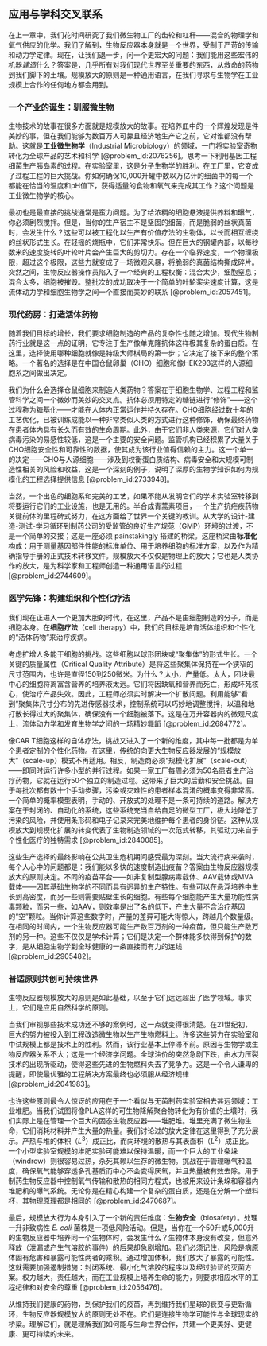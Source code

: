 ## 应用与学科交叉联系

在上一章中，我们花时间研究了我们微生物工厂的齿轮和杠杆——混合的物理学和氧气供应的化学。我们了解到，生物反应器本身就是一个世界，受制于严苛的传输和动力学定律。现在，让我们退一步，问一个更宏大的问题：我们能用这些宏伟的机器*建造*什么？答案是，几乎所有对我们现代世界至关重要的东西，从救命的药物到我们脚下的土壤。规模放大的原则是一种通用语言，在我们寻求与生物学在工业规模上合作的任何地方都会用到。

### 一个产业的诞生：驯服微生物

生物技术的故事在很多方面就是规模放大的故事。在培养皿中的一个辉煌发现是件美妙的事，但在我们能够为数百万人可靠且经济地生产它之前，它对谁都没有帮助。这就是**工业微生物学**（Industrial Microbiology）的领域，一门将实验室奇物转化为全球产品的艺术和科学 [@problem_id:2076256]。思考一下利用基因工程细菌生产胰岛素的过程。在实验室里，这是分子生物学的胜利。在工厂里，它变成了过程工程的巨大挑战。你如何确保10,000升罐中数以万亿计的细菌中的每一个都能在恰当的温度和pH值下，获得适量的食物和氧气来完成其工作？这个问题是工业微生物学的核心。

最初也是最直接的挑战通常是蛮力问题。为了给浓稠的细胞悬液提供养料和曝气，你必须剧烈搅拌。但是，当你的生产宿主不是坚固的细菌，而是脆弱的丝状真菌时，会发生什么？这些可以被工程化以生产有价值疗法的生物体，以长而相互缠绕的丝状形式生长。在轻摇的烧瓶中，它们非常快乐。但在巨大的钢罐内部，以每秒数米的速度旋转的叶轮叶片会产生巨大的剪切力。存在一个临界速度，一个物理极限，超过这个极限，这些力就变成了一场微观风暴，将脆弱的真菌结构撕成碎片。突然之间，生物反应器操作员陷入了一个经典的工程权衡：混合太少，细胞窒息；混合太多，细胞被摧毁。整批次的成功取决于一个简单的叶轮桨尖速度计算，这是流体动力学和细胞生物学之间一个直接而美妙的联系 [@problem_id:2057451]。

### 现代药房：打造活体药物

随着我们目标的增长，我们要求细胞制造的产品的复杂性也随之增加。现代生物制药行业就是这一点的证明，它专注于生产像单克隆抗体这样极其复杂的蛋白质。在这里，选择使用哪种细胞就像是特级大师棋局的第一步；它决定了接下来的整个策略。一个著名的选择是在中国仓鼠卵巢（CHO）细胞和像HEK293这样的人源细胞系之间做出决定。

我们为什么会选择仓鼠细胞来制造人类药物？答案在于细胞生物学、过程工程和监管科学之间一个微妙而美妙的交叉点。抗体必须用特定的糖链进行“修饰”——这个过程称为糖基化——才能在人体内正常运作并持久存在。CHO细胞经过数十年的工艺优化，已被训练成能以一种非常类似人类的方式进行这种修饰，确保最终药物在患者体内具有长久而有效的生命周期。此外，由于它们非人类来源，它们对人类病毒污染的易感性较低，这是一个主要的安全问题。监管机构已经积累了大量关于CHO细胞安全性和可靠性的数据，使其成为该行业值得信赖的主力。这一个单一的决定——CHO与人源细胞——涉及到权衡蛋白质结构、病毒安全和大规模可制造性相关的风险和收益，这是一个深刻的例子，说明了深厚的生物学知识如何为规模化的工程选择提供信息 [@problem_id:2733948]。

当然，一个出色的细胞系和完美的工艺，如果不能从发明它们的学术实验室转移到将要运行它们的工业设施，也是无用的。半合成青蒿素项目，一个生产抗疟疾药物关键前体的里程碑式努力，在这方面给了世界一个关键的教训。从大学的设计-建造-测试-学习循环到制药公司的受监管的良好生产规范（GMP）环境的过渡，不是一个简单的交接；这是一座必须 painstakingly 搭建的桥梁。这座桥梁由**标准化**构成：用于测量基因部件性能的标准单位、用于培养细胞的标准方案，以及作为精确指导手册的正式技术转移文件。规模放大不仅仅是物理上的放大；它也是人类协作的放大，是为科学家和工程师创造一种通用语言的过程 [@problem_id:2744609]。

### 医学先锋：构建组织和个性化疗法

我们现在正进入一个更加大胆的时代，在这里，产品不是由细胞制造的分子，而是细胞本身。在**细胞疗法**（cell therapy）中，我们的目标是培育活体组织和个性化的“活体药物”来治疗疾病。

考虑扩增人多能干细胞的挑战。这些细胞以球形团块或“聚集体”的形式生长。一个关键的质量属性（Critical Quality Attribute）是将这些聚集体保持在一个狭窄的尺寸范围内，也许是直径150到250微米。为什么？太小，产量低。太大，团块最中心的细胞将离富含营养的培养液太远。它们将因缺氧和营养而死亡，形成坏死核心，使治疗产品失效。因此，工程师必须实时解决一个扩散问题。利用能够“看到”聚集体尺寸分布的先进传感器技术，控制系统可以巧妙地调整搅拌，以温和地打散长得过大的聚集体，确保没有一个细胞被落下。这是在万升容器内的微观尺度上，流体动力学和发育生物学之间的一场精妙舞蹈 [@problem_id:2684772]。

像CAR T细胞这样的自体疗法，挑战又进入了一个新的维度，其中每一批都是为单个患者定制的个性化药物。在这里，传统的向更大生物反应器发展的“规模放大”（scale-up）模式不再适用。相反，制造商必须“规模化扩展”（scale-out）——即同时运行许多小型的并行过程。如果一家工厂每周必须为50名患者生产治疗药物，它就在运行50个独立的制造过程。这带来了巨大的后勤和安全挑战。由于每批次都有数十个手动步骤，污染或灾难性的患者样本混淆的概率变得非常高。一个简单的概率模型表明，手动的、开放式的处理不是一条可持续的道路。解决方案在于封闭的、自动化的系统，这些系统充当自给自足的微型工厂，极大地降低了污染的风险，并使用条形码和电子记录来完美地维护每个患者的身份链。这种从规模放大到规模化扩展的转变代表了生物制造领域的一次范式转移，其驱动力来自于个性化医疗的独特需求 [@problem_id:2840085]。

这些生产选择的最终影响在公共卫生危机期间感受最为深刻。当大流行病来袭时，每个人心中的问题都是：我们能以多快的速度制造出疫苗？答案由生物反应器规模放大的原则决定。不同的疫苗平台——如非复制型腺病毒载体、AAV载体或MVA载体——因其基础生物学的不同而具有迥异的生产特性。有些可以在悬浮培养中生长到高密度，而另一些则需要贴壁生长的细胞。有些每个细胞能产生大量功能性病毒颗粒，而另一些，如AAV，则效率是出了名的低下，产生大量不含治疗基因的“空”颗粒。当你计算这些数字时，产量的差异可能大得惊人，跨越几个数量级。在相同的时间内，一个生物反应器可能生产数百万剂的一种疫苗，但只能生产数万剂的另一种。这些不仅仅是学术计算；它们是决定一个群体能多快得到保护的数字，是从细胞生物学到全球健康的一条直接而有力的连线 [@problem_id:2905482]。

### 普适原则共创可持续世界

生物反应器规模放大的原则是如此基础，以至于它们远远超出了医学领域。事实上，它们是应用自然科学的原则。

当我们审视那些技术成功还不够的案例时，这一点就变得很清楚。在21世纪初，巨大的努力被投入到工程改造微生物以生产生物燃料上。许多这些努力在实验室和中试规模上都是技术上的胜利。然而，该行业基本上停滞不前。原因与生物学或生物反应器关系不大；这是一个经济学问题。全球油价的突然急剧下跌，由水力压裂技术的出现所驱动，使得这些先进的生物燃料失去了竞争力。这是一个令人谦卑的提醒，即使最优雅的工程解决方案最终也必须服从经济规律 [@problem_id:2041983]。

也许这些原则最令人惊讶的应用在于一个看似与无菌制药实验室相去甚远领域：工业堆肥。当我们试图将像PLA这样的可生物降解聚合物转化为有价值的土壤时，我们实际上是在管理一个巨大的固态生物反应器——堆肥堆。堆里充满了微生物生命，它们消耗材料并产生大量的热量。我们讨论过的放大定律在这里得到了充分展示。产热与堆的体积（$L^3$）成正比，而向环境的散热与其表面积（$L^2$）成正比。一个小型实验室规模的堆肥实验可能难以保持温暖，而一个巨大的工业条垛（windrow）则很容易过热，杀死其赖以生存的微生物。挑战在于管理曝气和温度，确保氧气能够穿透多孔基质而中心不会变得厌氧，并且热量被有效去除。用于制药生物反应器中控制氧气传输和散热的相同方程式，也被用来设计条垛和容器内堆肥机的曝气系统。无论你是在精心构建一个复杂的蛋白质，还是在分解一个塑料杯，其物理原理都是相同的 [@problem_id:2470687]。

最后，规模放大行为本身引入了一个新的责任维度：**生物安全**（biosafety）。处理一升非致病性 *E. coli* 菌株是一项低风险活动。但是，当你在一个50升或5,000升的生物反应器中培养同一个生物体时，会发生什么？生物体本身没有改变，但意外释放（泄漏或产生气溶胶的事件）的后果却急剧增加。我们必须记住，风险是病原体固有危害和暴露可能性两者的乘积。通过增加体积，我们放大了暴露的可能性。这就需要加强遏制措施：封闭系统、最小化气溶胶的程序以及经过验证的灭菌方案。权力越大，责任越大，而在工业规模上培养生命的能力，则要求相应水平的工程纪律和对安全的尊重 [@problem_id:2056476]。

从维持我们健康的药物，到保护我们的疫苗，再到维持我们星球的衰变与更新循环，生物反应器规模放大的原则无处不在。它们是连接生物学可能性与全球现实的桥梁。理解它们，就是理解我们如何能与生命世界合作，共建一个更美好、更健康、更可持续的未来。